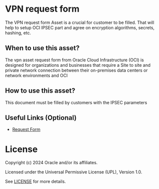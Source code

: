 # VPN request form
 
The VPN request form Asset is a crucial for customer to be filled. That will help to setup OCI IPSEC part and agree on encryption algorithms, secrets, hashing, etc.
## When to use this asset?
 

The vpn asset request form from Oracle Cloud Infrastructure (OCI) is designed for organizations and businesses that require a Site to site and private network connection between their on-premises data centers or network environments and OCI
 
## How to use this asset?
 
This document must be filled by customers with the IPSEC parameters
 
## Useful Links (Optional)

- [Request Form](files/template%20OCI%20Site-to-Site%20VPN%20Request%20Form_v1.1.xlsx)

 
# License

Copyright (c) 2024 Oracle and/or its affiliates.

Licensed under the Universal Permissive License (UPL), Version 1.0.

See [LICENSE](https://github.com/oracle-devrel/technology-engineering/blob/main/LICENSE) for more details.